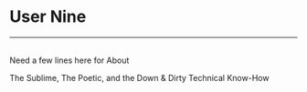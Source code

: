 <h1>User Nine</h1>

----
<br>
Need a few lines here for About

The Sublime, The Poetic, and the Down & Dirty Technical Know-How
